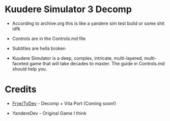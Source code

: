 # Kuudere Simulator 3 Decomp

* According to archive.org this is like a yandere sim test build or some shit idfk

* Controls are in the Controls.md file

* Subtitles are hella broken

* Kuudere Simulator is a deep, complex, intricate, multi-layered, multi-faceted game that will take decades to master. The guide in Controls.md should help you.

# Credits

* [Frye/TyDev](https://twitter.com/TyDev_) - Decomp + Vita Port (Coming soon!)

* YandereDev - Original Game I think